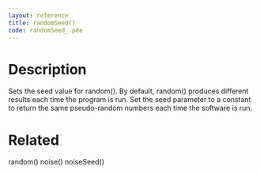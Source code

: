 ```yaml
---
layout: reference
title: randomSeed()
code: randomSeed_.pde
---
```


# Description

Sets the seed value for random(). By default, random() produces different results each time the program is run. Set the seed parameter to a constant to return the same pseudo-random numbers each time the software is run.

# Related

random()
noise()
noiseSeed()
